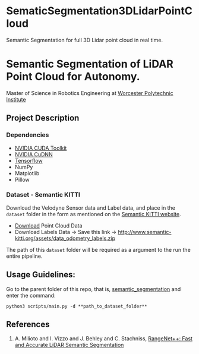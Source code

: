 # SematicSegmentation3DLidarPointCloud
Semantic Segmentation for full 3D Lidar point cloud in real time.

# Semantic Segmentation of LiDAR Point Cloud for Autonomy.

Master of Science in Robotics Engineering at [Worcester Polytechnic Institute](https://www.wpi.edu/)

## Project Description

### Dependencies

- [NVIDIA CUDA Toolkit](https://developer.nvidia.com/cuda-toolkit)
- [NVIDIA CuDNN](https://developer.nvidia.com/cudnn)
- [Tensorflow](https://www.tensorflow.org/install)
- NumPy
- Matplotlib
- Pillow

### Dataset - Semantic KITTI

Download the Velodyne Sensor data and Label data, and place in the `dataset` folder in the form as mentioned on the [Semantic KITTI website](http://www.semantic-kitti.org/dataset.html#overview).

- [Download](http://www.cvlibs.net/download.php?file=data_odometry_velodyne.zip) Point Cloud Data
- Download Labels Data -> Save this link -> http://www.semantic-kitti.org/assets/data_odometry_labels.zip

The path of this `dataset` folder will be required as a argument to the run the entire pipeline.

## Usage Guidelines:

Go to the parent folder of this repo, that is, [semantic_segmentation](.) and enter the command:
```
python3 scripts/main.py -d **path_to_dataset_folder**
```

## References

1. A. Milioto and I. Vizzo and J. Behley and C. Stachniss, [RangeNet++: Fast and Accurate LiDAR Semantic Segmentation](http://www.ipb.uni-bonn.de/wp-content/papercite-data/pdf/milioto2019iros.pdf)
